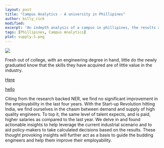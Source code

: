 ```yaml
---
layout: post
title: "Campus Analytics - A university in Phillipines"
author: billy_rick
modified:
excerpt: "An indepth analysis of a campus in phillipines, the results and suggested measures."
tags: [Phillipines, Campus Analytics]
plot: supply-1.png
---
```


<img src='{{site.url}}/images/supply-1.png'>

Fresh out of college, with an engineering degree in hand, little do the newly graduated know that 
the skills they have acquired are of little value in the industry.

<a href="http://google.com">Here</a>

[hello](http://google.com)

Citing from the research backed NER, we find no significant improvement in the employability in the last four years. With the Start-up Revolution hitting India, we find ourselves in the chasm between
demand and supply of high quality engineers. To top it, the same level of talent expects, and is paid, higher salaries as compared to the last year. We delve in and found actionable insights to help leverage the current industrial scenario and to aid policy-makers to take calculated decisions based on the results. These thought provoking insights will further act as a basis to guide the budding engineers and help them improve their employability.
